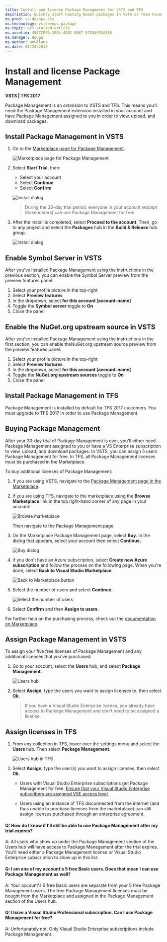 ```yaml
---
title: Install and license Package Management for VSTS and TFS
description: Quickly start hosting NuGet packages in VSTS or Team Foundation Server
ms.prod: vs-devops-alm
ms.technology: vs-devops-package
ms.topic: get-started-article
ms.assetid: 45ECCEFD-3804-4D8C-8567-57C84F92A705
ms.manager: douge
ms.author: amullans
ms.date: 01/24/2018
---
```


# Install and license Package Management

**VSTS | TFS 2017**

Package Management is an *extension* to VSTS and TFS.  This means you'll need the Package Management extension installed in your account and have Package Management assigned to you in order to view, upload, and download packages.  

## Install Package Management in VSTS

1. Go to the [Marketplace page for Package Management](https://marketplace.visualstudio.com/items?itemName=ms.feed). 

   ![Marketplace page for Package Management](_img/marketplace.png)

1. Select **Start Trial**, then:

   * Select your account
   * Select **Continue**
   * Select **Confirm**

   ![Install dialog](_img/install.png)

   >During the 30-day trial period, everyone in your account (except Stakeholders) can use Package Management for free.

1. After the install is completed, select **Proceed to the account**. Then, go to any project and select the **Packages** hub in the **Build & Release** hub group.

   ![Install dialog](_img/package-hub.png)

<a name="symbol-server"></a>

## Enable Symbol Server in VSTS

After you've installed Package Management using the instructions in the previous section, you can enable the Symbol Server preview from the preview features panel.

1. Select your profile picture in the top-right
1. Select **Preview features**
1. In the dropdown, select **for this account [account-name]**
1. Toggle the **Symbol server** toggle to **On**
1. Close the panel

<a name="nuget-org-upstream-source"></a>

## Enable the NuGet.org upstream source in VSTS

After you've installed Package Management using the instructions in the first section, you can enable theNuGet.org upstream source preview from the preview features panel.

1. Select your profile picture in the top-right
1. Select **Preview features**
1. In the dropdown, select **for this account [account-name]**
1. Toggle the **NuGet.org upstream sources** toggle to **On**
1. Close the panel

## Install Package Management in TFS

Package Management is installed by default for TFS 2017 customers.  You must upgrade to TFS 2017 in order to use Package Management.

## Buying Package Management

After your 30-day trial of Package Management is over, you'll either need Package Management assigned to you or have a VS Enterprise subscription to view, upload, and download packages. In VSTS, you can assign 5 users Package Management for free.  In TFS, all Package Management licenses must be purchased in the Marketplace.  

To buy additional licenses of Package Management:

1. If you are using VSTS, navigate to the [Package Management page in the Marketplace](https://marketplace.visualstudio.com/items?itemName=ms.feed).

1. If you are using TFS, navigate to the marketplace using the **Browse Marketplace** link in the top right-hand corner of any page in your account:

   ![Browse marketplace](_img/browse-marketplace.png)

   Then navigate to the Package Management page.

1. On the Marketplace Package Management page, select **Buy**. In the dialog that appears, select your account then select **Continue.**

   ![Buy dialog](_img/buy-license.png)

1. If you don't have an Azure subscription, select **Create new Azure subscription** and follow the process on the following page.
   When you're done, select **Back to Visual Studio Marketplace**.

   ![Back to Marketplace button](_img/back-to-marketplace.png)

1. Select the number of users and select **Continue.** 

   ![Select the number of users](_img/select-users.png)

1. Select **Confirm** and then **Assign to users.**

For further help on the purchasing process, check out the [documentation on Marketplace](/vsts/marketplace/install-vsts-extension).

## Assign Package Management in VSTS

To assign your five free licenses of Package Management and any additional licenses that you've purchased:

1. Go to your account, select the **Users** hub, and select **Package Management**.

   ![Users hub](_img/users-hub.png)

1. Select **Assign**, type the users you want to assign licenses to, then select **Ok.**
   
   >If you have a Visual Studio Enterprise license, you already have access to Package Management and don't need to be assigned a license.

## Assign licenses in TFS

1. From any collection in TFS, hover over the settings menu and select the **Users** hub. Then select **Package Management**.

   ![Users hub in TFS](_img/users-hub-tfs.png)

1. Select **Assign**, type the user(s) you want to assign licenses, then select **Ok.**

   * Users with Visual Studio Enterprise subscriptions get Package Management for free.  [Ensure that your Visual Studio Enterprise subscribers are assigned VSE access level](../security/change-access-levels.md).

   * Users using an instance of TFS disconnected from the internet (and thus unable to purchase licenses from the marketplace) can still assign licenses purchased through an enterprise agreement.

<!-- BEGINSECTION class="md-qanda" -->

#### Q: How do I know if I'll still be able to use Package Management after my trial expires?

A:  All users who show up under the Package Management section of the Users hub will have access to Package Management after the trial expires. 
You'll need either a Package Management license or Visual Studio Enterprise subscription to show up in this list.  

#### Q:  I am one of my account's 5 free Basic users. Does that mean I can use Package Management as well?

A:  Your account's 5 free Basic users are separate from your 5 free Package Management users. 
The free Package Management licenses must be bought from the Marketplace and assigned in the Package Management section of the Users hub.

#### Q: I have a Visual Studio Professional subscription. Can I use Package Management for free?

A: Unfortunately not. Only Visual Studio Enterprise subscriptions include Package Management.

<!-- ENDSECTION -->
